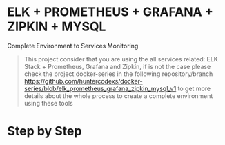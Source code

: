 # ELK + PROMETHEUS + GRAFANA + ZIPKIN + MYSQL
Complete Environment to Services Monitoring

> This project consider that you are using the all services related: ELK Stack + Prometheus, Grafana and Zipkin, if is 
> not the case please check the project docker-series in the following repository/branch
> https://github.com/huntercodexs/docker-series/blob/elk_prometheus_grafana_zipkin_mysql_v1 to get more details 
> about the whole process to create a complete environment using these tools

# Step by Step

